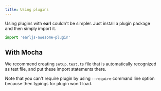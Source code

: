 ```yaml
---
title: Using plugins
---
```


Using plugins with **earl** couldn't be simpler. Just install a plugin package
and then simply import it.

```typescript
import 'earljs-awesome-plugin'
```

## With Mocha

We recommend creating `setup.test.ts` file that is automatically recognized as
test file, and put these import statements there.

Note that you can't require plugin by using `--require` command line option
because then typings for plugin won't load.
